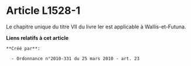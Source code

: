 # Article L1528-1

Le chapitre unique du titre VII du livre Ier est applicable à Wallis-et-Futuna.

**Liens relatifs à cet article**

	**Créé par**:

	  - Ordonnance n°2010-331 du 25 mars 2010 - art. 23

